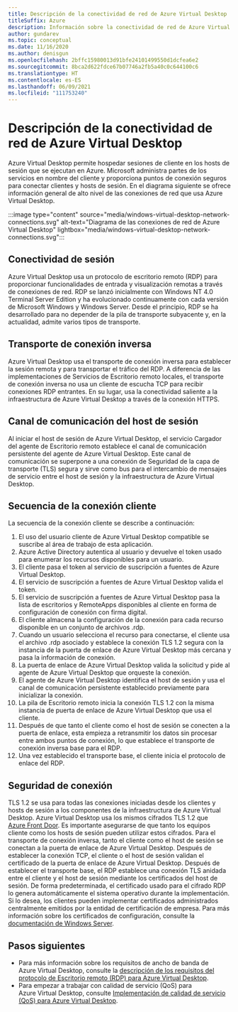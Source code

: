 ```yaml
---
title: Descripción de la conectividad de red de Azure Virtual Desktop
titleSuffix: Azure
description: Información sobre la conectividad de red de Azure Virtual Desktop
author: gundarev
ms.topic: conceptual
ms.date: 11/16/2020
ms.author: denisgun
ms.openlocfilehash: 2bffc15980013d91bfe24101499550d1dcfea6e2
ms.sourcegitcommit: 8bca2d622fdce67b07746a2fb5a40c0c644100c6
ms.translationtype: HT
ms.contentlocale: es-ES
ms.lasthandoff: 06/09/2021
ms.locfileid: "111753240"
---
```

# <a name="understanding-azure-virtual-desktop-network-connectivity"></a>Descripción de la conectividad de red de Azure Virtual Desktop

Azure Virtual Desktop permite hospedar sesiones de cliente en los hosts de sesión que se ejecutan en Azure. Microsoft administra partes de los servicios en nombre del cliente y proporciona puntos de conexión seguros para conectar clientes y hosts de sesión. En el diagrama siguiente se ofrece información general de alto nivel de las conexiones de red que usa Azure Virtual Desktop.

:::image type="content" source="media/windows-virtual-desktop-network-connections.svg" alt-text="Diagrama de las conexiones de red de Azure Virtual Desktop" lightbox="media/windows-virtual-desktop-network-connections.svg":::

## <a name="session-connectivity"></a>Conectividad de sesión

Azure Virtual Desktop usa un protocolo de escritorio remoto (RDP) para proporcionar funcionalidades de entrada y visualización remotas a través de conexiones de red. RDP se lanzó inicialmente con Windows NT 4.0 Terminal Server Edition y ha evolucionado continuamente con cada versión de Microsoft Windows y Windows Server. Desde el principio, RDP se ha desarrollado para no depender de la pila de transporte subyacente y, en la actualidad, admite varios tipos de transporte.

## <a name="reverse-connect-transport"></a>Transporte de conexión inversa

Azure Virtual Desktop usa el transporte de conexión inversa para establecer la sesión remota y para transportar el tráfico del RDP. A diferencia de las implementaciones de Servicios de Escritorio remoto locales, el transporte de conexión inversa no usa un cliente de escucha TCP para recibir conexiones RDP entrantes. En su lugar, usa la conectividad saliente a la infraestructura de Azure Virtual Desktop a través de la conexión HTTPS.

## <a name="session-host-communication-channel"></a>Canal de comunicación del host de sesión

Al iniciar el host de sesión de Azure Virtual Desktop, el servicio Cargador del agente de Escritorio remoto establece el canal de comunicación persistente del agente de Azure Virtual Desktop. Este canal de comunicación se superpone a una conexión de Seguridad de la capa de transporte (TLS) segura y sirve como bus para el intercambio de mensajes de servicio entre el host de sesión y la infraestructura de Azure Virtual Desktop.

## <a name="client-connection-sequence"></a>Secuencia de la conexión cliente

La secuencia de la conexión cliente se describe a continuación:

1. El uso del usuario cliente de Azure Virtual Desktop compatible se suscribe al área de trabajo de esta aplicación.
2. Azure Active Directory autentica al usuario y devuelve el token usado para enumerar los recursos disponibles para un usuario.
3. El cliente pasa el token al servicio de suscripción a fuentes de Azure Virtual Desktop.
4. El servicio de suscripción a fuentes de Azure Virtual Desktop valida el token.
5. El servicio de suscripción a fuentes de Azure Virtual Desktop pasa la lista de escritorios y RemoteApps disponibles al cliente en forma de configuración de conexión con firma digital.
6. El cliente almacena la configuración de la conexión para cada recurso disponible en un conjunto de archivos .rdp.
7. Cuando un usuario selecciona el recurso para conectarse, el cliente usa el archivo .rdp asociado y establece la conexión TLS 1.2 segura con la instancia de la puerta de enlace de Azure Virtual Desktop más cercana y pasa la información de conexión.
8. La puerta de enlace de Azure Virtual Desktop valida la solicitud y pide al agente de Azure Virtual Desktop que orqueste la conexión.
9. El agente de Azure Virtual Desktop identifica el host de sesión y usa el canal de comunicación persistente establecido previamente para inicializar la conexión.
10. La pila de Escritorio remoto inicia la conexión TLS 1.2 con la misma instancia de puerta de enlace de Azure Virtual Desktop que usa el cliente.
11. Después de que tanto el cliente como el host de sesión se conecten a la puerta de enlace, esta empieza a retransmitir los datos sin procesar entre ambos puntos de conexión, lo que establece el transporte de conexión inversa base para el RDP.
12. Una vez establecido el transporte base, el cliente inicia el protocolo de enlace del RDP.

## <a name="connection-security"></a>Seguridad de conexión

TLS 1.2 se usa para todas las conexiones iniciadas desde los clientes y hosts de sesión a los componentes de la infraestructura de Azure Virtual Desktop. Azure Virtual Desktop usa los mismos cifrados TLS 1.2 que [Azure Front Door](../frontdoor/front-door-faq.yml#what-are-the-current-cipher-suites-supported-by-azure-front-door-). Es importante asegurarse de que tanto los equipos cliente como los hosts de sesión pueden utilizar estos cifrados.
Para el transporte de conexión inversa, tanto el cliente como el host de sesión se conectan a la puerta de enlace de Azure Virtual Desktop. Después de establecer la conexión TCP, el cliente o el host de sesión validan el certificado de la puerta de enlace de Azure Virtual Desktop.
Después de establecer el transporte base, el RDP establece una conexión TLS anidada entre el cliente y el host de sesión mediante los certificados del host de sesión. De forma predeterminada, el certificado usado para el cifrado RDP lo genera automáticamente el sistema operativo durante la implementación. Si lo desea, los clientes pueden implementar certificados administrados centralmente emitidos por la entidad de certificación de empresa. Para más información sobre los certificados de configuración, consulte la [documentación de Windows Server](/troubleshoot/windows-server/remote/remote-desktop-listener-certificate-configurations).

## <a name="next-steps"></a>Pasos siguientes

* Para más información sobre los requisitos de ancho de banda de Azure Virtual Desktop, consulte la [descripción de los requisitos del protocolo de Escritorio remoto (RDP) para Azure Virtual Desktop](rdp-bandwidth.md).
* Para empezar a trabajar con calidad de servicio (QoS) para Azure Virtual Desktop, consulte [Implementación de calidad de servicio (QoS) para Azure Virtual Desktop](rdp-quality-of-service-qos.md).
